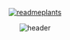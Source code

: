 
<!--[![Anurag's GitHub stats](https://github-readme-stats.vercel.app/api?username=hws522)](https://github.com/anuraghazra/github-readme-stats) --> 

<!--![](https://github-profile-summary-cards.vercel.app/api/cards/repos-per-language?username=hws522&theme=nord_bright) -->


<!--![](https://github-profile-summary-cards.vercel.app/api/cards/profile-details?username=hws522&theme=nord_bright)-->

<!-- [![Solved.ac Profile](http://mazassumnida.wtf/api/v2/generate_badge?boj=sraphic)](https://solved.ac/sraphic/) -->

<!-- [![commitcombo](http://commitcombo.com/get?user={hws522}&theme={Lake-mini-v2})](https://github.com/devxb/CommitCombo) -->

<div align='center'>
  
  [![readmeplants](https://readmeplants.com/get?name=hws522&planet=yellowMoon&plant=blossomTree&nameTag=blackNameTag&ground=hill&background=none)](https://github.com/devxb/readmeplants)
  
  ![header](https://capsule-render.vercel.app/api?type=waving&color=auto&height=200&section=header&text=Hello!%20World!&fontSize=70)
</div>



